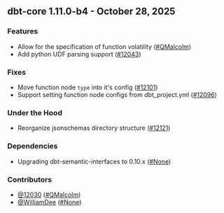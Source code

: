 ## dbt-core 1.11.0-b4 - October 28, 2025

### Features

- Allow for the specification of function volatility ([#QMalcolm](https://github.com/dbt-labs/dbt-core/issues/QMalcolm))
- Add python UDF parsing support ([#12043](https://github.com/dbt-labs/dbt-core/issues/12043))

### Fixes

- Move function node `type` into it's config ([#12101](https://github.com/dbt-labs/dbt-core/issues/12101))
- Support setting function node configs from dbt_project.yml ([#12096](https://github.com/dbt-labs/dbt-core/issues/12096))

### Under the Hood

- Reorganize jsonschemas directory structure ([#12121](https://github.com/dbt-labs/dbt-core/issues/12121))

### Dependencies

- Upgrading dbt-semantic-interfaces to 0.10.x ([#None](https://github.com/dbt-labs/dbt-core/issues/None))

### Contributors
- [@12030](https://github.com/12030) ([#QMalcolm](https://github.com/dbt-labs/dbt-core/issues/QMalcolm))
- [@WilliamDee](https://github.com/WilliamDee) ([#None](https://github.com/dbt-labs/dbt-core/issues/None))
